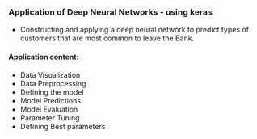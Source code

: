 ### Application of Deep Neural Networks - using keras 

- Constructing and applying a deep neural network to predict types of customers that are most common to leave the Bank.

#### Application content:
- Data Visualization 
- Data Preprocessing
- Defining the model 
- Model Predictions 
- Model Evaluation 
- Parameter  Tuning 
- Defining Best parameters 

